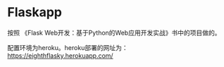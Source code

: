 Flaskapp
======
按照 《Flask Web开发：基于Python的Web应用开发实战》书中的项目做的。

配置环境为heroku。heroku部署的网址为：https://eighthflasky.herokuapp.com/
